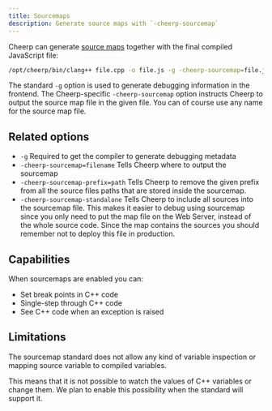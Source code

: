 ```yaml
---
title: Sourcemaps
description: Generate source maps with `-cheerp-sourcemap`
---
```


Cheerp can generate [source maps](https://web.dev/articles/source-maps) together with the final compiled JavaScript file:

```sh "-g -cheerp-sourcemap=file.js.map"
/opt/cheerp/bin/clang++ file.cpp -o file.js -g -cheerp-sourcemap=file.js.map
```

The standard `-g` option is used to generate debugging information in the frontend.
The Cheerp-specific `-cheerp-sourcemap` option instructs Cheerp to output the source map file in the given file. You can of course use any name for the source map file.

## Related options

- `-g` Required to get the compiler to generate debugging metadata
- `-cheerp-sourcemap=filename` Tells Cheerp where to output the sourcemap
- `-cheerp-sourcemap-prefix=path` Tells Cheerp to remove the given prefix from all the source files paths that are stored inside the sourcemap.
- `-cheerp-sourcemap-standalone` Tells Cheerp to include all sources into the sourcemap file. This makes it easier to debug using sourcemap since you only need to put the map file on the Web Server, instead of the whole source code. Since the map contains the sources you should remember not to deploy this file in production.

## Capabilities

When sourcemaps are enabled you can:

- Set break points in C++ code
- Single-step through C++ code
- See C++ code when an exception is raised

## Limitations

The sourcemap standard does not allow any kind of variable inspection or mapping source variable to compiled variables.

This means that it is not possible to watch the values of C++ variables or change them. We plan to enable this possibility when the standard will support it.
